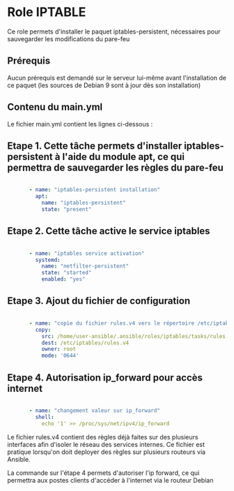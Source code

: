 Role IPTABLE
=========

Ce role permets d'installer le paquet iptables-persistent, nécessaires pour sauvegarder les modifications du pare-feu


Prérequis
------------

Aucun prérequis est demandé sur le serveur lui-même avant l'installation de ce paquet (les sources de Debian 9 sont à jour dès son installation)


Contenu du main.yml
----------------

Le fichier main.yml contient les lignes ci-dessous :

## Etape 1. Cette tâche permets d'installer iptables-persistent à l'aide du module apt, ce qui permettra de sauvegarder les règles du pare-feu

```yaml

       - name: "iptables-persistent installation"
         apt:
           name: "iptables-persistent"
           state: "present"
```

## Etape 2. Cette tâche active le service iptables

```yaml

       - name: "iptables service activation"
         systemd:
           name: "netfilter-persistent"
           state: "started"
           enabled: "yes"
```

## Etape 3. Ajout du fichier de configuration

```yaml

       - name: "copie du fichier rules.v4 vers le répertoire /etc/iptables"
         copy:
           src: /home/user-ansible/.ansible/roles/iptables/tasks/rules.v4
           dest: /etc/iptables/rules.v4
           owner: root
           mode: '0644'
```

## Etape 4. Autorisation ip_forward pour accès internet

```yaml

       - name: "changement valeur sur ip_forward"
         shell:
           echo '1' >> /proc/sys/net/ipv4/ip_forward
```
           
Le fichier rules.v4 contient des règles déjà faites sur des plusieurs interfaces afin d'isoler le réseau des services internes.
Ce fichier est pratique lorsqu'on doit deployer des règles sur plusieurs routeurs via Ansible.

La commande sur l'étape 4 permets d'autoriser l'ip forward, ce qui permettra aux postes clients d'accéder à l'internet via le routeur Debian



